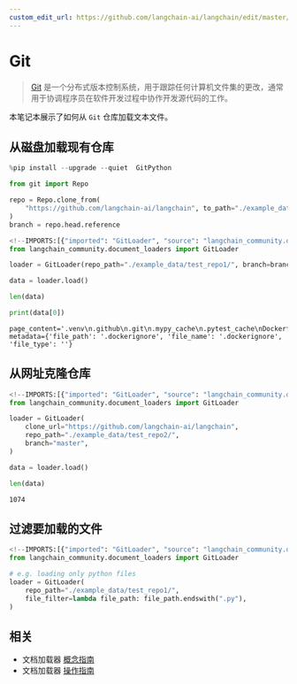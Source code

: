 ```yaml
---
custom_edit_url: https://github.com/langchain-ai/langchain/edit/master/docs/docs/integrations/document_loaders/git.ipynb
---
```

# Git

>[Git](https://en.wikipedia.org/wiki/Git) 是一个分布式版本控制系统，用于跟踪任何计算机文件集的更改，通常用于协调程序员在软件开发过程中协作开发源代码的工作。

本笔记本展示了如何从 `Git` 仓库加载文本文件。

## 从磁盘加载现有仓库


```python
%pip install --upgrade --quiet  GitPython
```


```python
from git import Repo

repo = Repo.clone_from(
    "https://github.com/langchain-ai/langchain", to_path="./example_data/test_repo1"
)
branch = repo.head.reference
```


```python
<!--IMPORTS:[{"imported": "GitLoader", "source": "langchain_community.document_loaders", "docs": "https://python.langchain.com/api_reference/community/document_loaders/langchain_community.document_loaders.git.GitLoader.html", "title": "Git"}]-->
from langchain_community.document_loaders import GitLoader
```


```python
loader = GitLoader(repo_path="./example_data/test_repo1/", branch=branch)
```


```python
data = loader.load()
```


```python
len(data)
```


```python
print(data[0])
```
```output
page_content='.venv\n.github\n.git\n.mypy_cache\n.pytest_cache\nDockerfile' metadata={'file_path': '.dockerignore', 'file_name': '.dockerignore', 'file_type': ''}
```
## 从网址克隆仓库


```python
<!--IMPORTS:[{"imported": "GitLoader", "source": "langchain_community.document_loaders", "docs": "https://python.langchain.com/api_reference/community/document_loaders/langchain_community.document_loaders.git.GitLoader.html", "title": "Git"}]-->
from langchain_community.document_loaders import GitLoader
```


```python
loader = GitLoader(
    clone_url="https://github.com/langchain-ai/langchain",
    repo_path="./example_data/test_repo2/",
    branch="master",
)
```


```python
data = loader.load()
```


```python
len(data)
```



```output
1074
```


## 过滤要加载的文件


```python
<!--IMPORTS:[{"imported": "GitLoader", "source": "langchain_community.document_loaders", "docs": "https://python.langchain.com/api_reference/community/document_loaders/langchain_community.document_loaders.git.GitLoader.html", "title": "Git"}]-->
from langchain_community.document_loaders import GitLoader

# e.g. loading only python files
loader = GitLoader(
    repo_path="./example_data/test_repo1/",
    file_filter=lambda file_path: file_path.endswith(".py"),
)
```


## 相关

- 文档加载器 [概念指南](/docs/concepts/#document-loaders)
- 文档加载器 [操作指南](/docs/how_to/#document-loaders)
